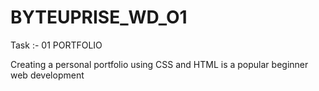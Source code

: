 # BYTEUPRISE_WD_O1
Task :- 01    PORTFOLIO

Creating a personal portfolio using CSS and HTML is a popular beginner web development
